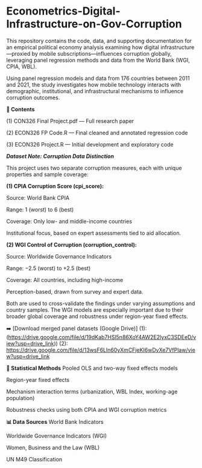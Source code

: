 # Econometrics-Digital-Infrastructure-on-Gov-Corruption
This repository contains the code, data, and supporting documentation for an empirical political economy analysis examining how digital infrastructure—proxied by mobile subscriptions—influences corruption globally, leveraging panel regression methods and data from the World Bank (WGI, CPIA, WBL).

Using panel regression models and data from 176 countries between 2011 and 2021, the study investigates how mobile technology interacts with demographic, institutional, and infrastructural mechanisms to influence corruption outcomes.

**📁 Contents**

(1) CON326 Final Project.pdf — Full research paper

(2) ECON326 FP Code.R — Final cleaned and annotated regression code

(3) ECON326 Project.R — Initial development and exploratory code

***Dataset Note: Corruption Data Distinction***

This project uses two separate corruption measures, each with unique properties and sample coverage:

**(1) CPIA Corruption Score (cpi_score):**

Source: World Bank CPIA

Range: 1 (worst) to 6 (best)

Coverage: Only low- and middle-income countries

Institutional focus, based on expert assessments tied to aid allocation.

**(2) WGI Control of Corruption (corruption_control):**

Source: Worldwide Governance Indicators

Range: −2.5 (worst) to +2.5 (best)

Coverage: All countries, including high-income

Perception-based, drawn from survey and expert data.

Both are used to cross-validate the findings under varying assumptions and country samples. The WGI models are especially important due to their broader global coverage and robustness under region-year fixed effects.

➡️ [Download merged panel datasets (Google Drive)]  (1): (https://drive.google.com/file/d/19dKab7HSl5n86XoY4AW2E2lyxC3SDEeD/view?usp=drive_link)) 
(2): https://drive.google.com/file/d/13wsF6Lln60yXmCFjeKI6wDvXe7VfPlaw/view?usp=drive_link



**🧪 Statistical Methods**
Pooled OLS and two-way fixed effects models

Region-year fixed effects

Mechanism interaction terms (urbanization, WBL Index, working-age population)

Robustness checks using both CPIA and WGI corruption metrics

**📊 Data Sources**
World Bank Indicators

Worldwide Governance Indicators (WGI)

Women, Business and the Law (WBL)

UN M49 Classification

